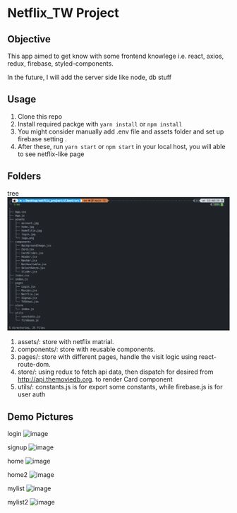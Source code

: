# Netflix_TW Project

## Objective

This app aimed to get know with some frontend knowlege i.e. react, axios, redux, firebase, styled-components.

In the future, I will add the server side like node, db stuff

## Usage

1. Clone this repo
2. Install required packge with `yarn install` or `npm install`
3. You might consider manually add .env file and assets folder and set up firebase setting .
4. After these, run `yarn start` or `npm start` in your local host, you will able to see netflix-like page

## Folders

tree
![image](./client/images/tree.png)

1. assets/: store with netflix matrial.
2. components/: store with reusable components.
3. pages/: store with different pages, handle the visit logic using react-route-dom.
4. store/: using redux to fetch api data, then dispatch for desired from http://api.themoviedb.org. to render Card component
5. utils/: constants.js is for export some constants, while firebase.js is for user auth

## Demo Pictures

login
![image](./client/images/login.png)

signup
![image](./client/images/signup.png)

home
![image](./client/images/home.png)

home2
![image](./client/images/home2.png)

mylist
![image](./client/images/list.png)

mylist2
![image](./client/images/list2.png)
